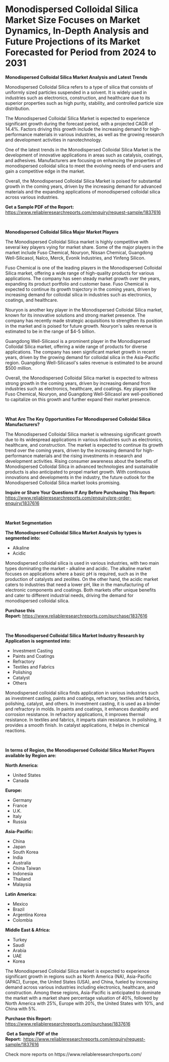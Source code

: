 <p><h1>Monodispersed Colloidal Silica Market Size Focuses on Market Dynamics, In-Depth Analysis and Future Projections of its Market Forecasted for Period from 2024 to 2031</h1></p><p><strong>Monodispersed Colloidal Silica Market Analysis and Latest Trends</strong></p>
<p><p>Monodispersed Colloidal Silica refers to a type of silica that consists of uniformly sized particles suspended in a solvent. It is widely used in industries such as electronics, construction, and healthcare due to its superior properties such as high purity, stability, and controlled particle size distribution.</p><p>The Monodispersed Colloidal Silica Market is expected to experience significant growth during the forecast period, with a projected CAGR of 14.4%. Factors driving this growth include the increasing demand for high-performance materials in various industries, as well as the growing research and development activities in nanotechnology.</p><p>One of the latest trends in the Monodispersed Colloidal Silica Market is the development of innovative applications in areas such as catalysis, coatings, and adhesives. Manufacturers are focusing on enhancing the properties of monodispersed colloidal silica to meet the evolving needs of end-users and gain a competitive edge in the market.</p><p>Overall, the Monodispersed Colloidal Silica Market is poised for substantial growth in the coming years, driven by the increasing demand for advanced materials and the expanding applications of monodispersed colloidal silica across various industries.</p></p>
<p><strong>Get a Sample PDF of the Report:&nbsp;</strong> <a href="https://www.reliableresearchreports.com/enquiry/request-sample/1837616">https://www.reliableresearchreports.com/enquiry/request-sample/1837616</a></p>
<p>&nbsp;</p>
<p><strong>Monodispersed Colloidal Silica Major Market Players</strong></p>
<p><p>The Monodispersed Colloidal Silica market is highly competitive with several key players vying for market share. Some of the major players in the market include Fuso Chemical, Nouryon, Nissan Chemical, Guangdong Well-Silicasol, Nalco, Merck, Evonik Industries, and Yinfeng Silicon.</p><p>Fuso Chemical is one of the leading players in the Monodispersed Colloidal Silica market, offering a wide range of high-quality products for various applications. The company has seen steady market growth over the years, expanding its product portfolio and customer base. Fuso Chemical is expected to continue its growth trajectory in the coming years, driven by increasing demand for colloidal silica in industries such as electronics, coatings, and healthcare.</p><p>Nouryon is another key player in the Monodispersed Colloidal Silica market, known for its innovative solutions and strong market presence. The company has recently made strategic acquisitions to strengthen its position in the market and is poised for future growth. Nouryon's sales revenue is estimated to be in the range of $4-5 billion.</p><p>Guangdong Well-Silicasol is a prominent player in the Monodispersed Colloidal Silica market, offering a wide range of products for diverse applications. The company has seen significant market growth in recent years, driven by the growing demand for colloidal silica in the Asia-Pacific region. Guangdong Well-Silicasol's sales revenue is estimated to be around $500 million.</p><p>Overall, the Monodispersed Colloidal Silica market is expected to witness strong growth in the coming years, driven by increasing demand from industries such as electronics, healthcare, and coatings. Key players like Fuso Chemical, Nouryon, and Guangdong Well-Silicasol are well-positioned to capitalize on this growth and further expand their market presence.</p></p>
<p>&nbsp;</p>
<p><strong>What Are The Key Opportunities For Monodispersed Colloidal Silica Manufacturers?</strong></p>
<p><p>The Monodispersed Colloidal Silica market is witnessing significant growth due to its widespread applications in various industries such as electronics, healthcare, and construction. The market is expected to continue its growth trend over the coming years, driven by the increasing demand for high-performance materials and the rising investments in research and development activities. Rising consumer awareness about the benefits of Monodispersed Colloidal Silica in advanced technologies and sustainable products is also anticipated to propel market growth. With continuous innovations and developments in the industry, the future outlook for the Monodispersed Colloidal Silica market looks promising.</p></p>
<p><strong>Inquire or Share Your Questions If Any Before Purchasing This Report:</strong> <a href="https://www.reliableresearchreports.com/enquiry/pre-order-enquiry/1837616">https://www.reliableresearchreports.com/enquiry/pre-order-enquiry/1837616</a></p>
<p>&nbsp;</p>
<p><strong>Market Segmentation</strong></p>
<p><strong>The Monodispersed Colloidal Silica Market Analysis by types is segmented into:</strong></p>
<p><ul><li>Alkaline</li><li>Acidic</li></ul></p>
<p><p>Monodispersed colloidal silica is used in various industries, with two main types dominating the market - alkaline and acidic. The alkaline market focuses on applications where a basic pH is required, such as in the production of catalysts and zeolites. On the other hand, the acidic market caters to industries that need a lower pH, like in the manufacturing of electronic components and coatings. Both markets offer unique benefits and cater to different industrial needs, driving the demand for monodispersed colloidal silica.</p></p>
<p><strong>Purchase this Report:&nbsp;</strong><a href="https://www.reliableresearchreports.com/purchase/1837616">https://www.reliableresearchreports.com/purchase/1837616</a></p>
<p>&nbsp;</p>
<p><strong>The Monodispersed Colloidal Silica Market Industry Research by Application is segmented into:</strong></p>
<p><ul><li>Investment Casting</li><li>Paints and Coatings</li><li>Refractory</li><li>Textiles and Fabrics</li><li>Polishing</li><li>Catalyst</li><li>Others</li></ul></p>
<p><p>Monodispersed colloidal silica finds application in various industries such as investment casting, paints and coatings, refractory, textiles and fabrics, polishing, catalyst, and others. In investment casting, it is used as a binder and refractory in molds. In paints and coatings, it enhances durability and corrosion resistance. In refractory applications, it improves thermal resistance. In textiles and fabrics, it imparts stain resistance. In polishing, it provides a smooth finish. In catalyst applications, it helps in chemical reactions.</p></p>
<p>&nbsp;</p>
<p><strong>In terms of Region, the Monodispersed Colloidal Silica Market Players available by Region are:</strong></p>
<p>
    <p> <strong> North America: </strong>
        <ul>
            <li>United States</li>
            <li>Canada</li>
        </ul>
        </p> 
    <p> <strong> Europe: </strong>
        <ul>
            <li>Germany</li>
            <li>France</li>
            <li>U.K.</li>
            <li>Italy</li>
            <li>Russia</li>
        </ul>
        </p> 
    <p> <strong> Asia-Pacific: </strong>
        <ul>
            <li>China</li>
            <li>Japan</li>
            <li>South Korea</li>
            <li>India</li>
            <li>Australia</li>
            <li>China Taiwan</li>
            <li>Indonesia</li>
            <li>Thailand</li>
            <li>Malaysia</li>
        </ul>
        </p> 
    <p> <strong> Latin America: </strong>
        <ul>
            <li>Mexico</li>
            <li>Brazil</li>
            <li>Argentina Korea</li>
            <li>Colombia</li>
        </ul>
        </p> 
    <p> <strong> Middle East & Africa: </strong>
        <ul>
            <li>Turkey</li>
            <li>Saudi</li>
            <li>Arabia</li>
            <li>UAE</li>
            <li>Korea</li>
        </ul>
    </p>
    </p>
<p><p>The Monodispersed Colloidal Silica market is expected to experience significant growth in regions such as North America (NA), Asia-Pacific (APAC), Europe, the United States (USA), and China, fueled by increasing demand across various industries including electronics, healthcare, and construction. Among these regions, Asia-Pacific is anticipated to dominate the market with a market share percentage valuation of 40%, followed by North America with 25%, Europe with 20%, the United States with 10%, and China with 5%.</p></p>
<p><strong>Purchase this Report: </strong><a href="https://www.reliableresearchreports.com/purchase/1837616">https://www.reliableresearchreports.com/purchase/1837616</a></p>
<p>&nbsp;<strong>Get a Sample PDF of the Report:&nbsp;&nbsp;</strong><a href="https://www.reliableresearchreports.com/enquiry/request-sample/1837616">https://www.reliableresearchreports.com/enquiry/request-sample/1837616</a></p>
<p><strong></strong></p>
<p>Check more reports on https://www.reliableresearchreports.com/</p>